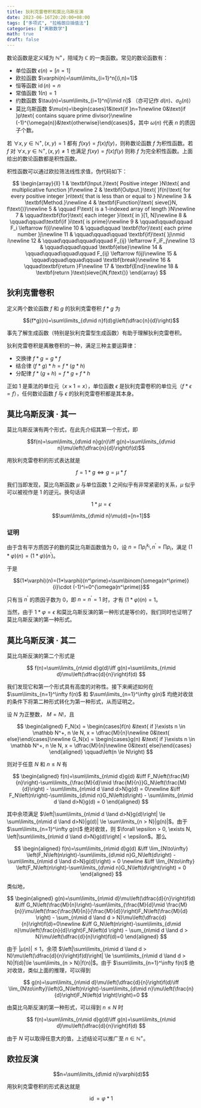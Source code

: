 ```yaml
---
title: 狄利克雷卷积和莫比乌斯反演
date: 2023-06-16T20:20:00+08:00
tags: ["多项式", "拉格朗日插值法"]
categories: ["离散数学"]
math: true
draft: false
---
```


数论函数是定义域为 $\mathbb{N}^{+}$，陪域为 $\mathbb{C}$ 的一类函数。常见的数论函数有：

- 单位函数 $\epsilon(n)=[n=1]$
- 欧拉函数 $\varphi(n)=\sum\limits_{i=1}^n[(i,n)=1]$
- 恒等函数 $\operatorname{id}(n)=n$
- 常值函数 $1(n)=1$
- 约数函数 $\tau(n)=\sum\limits_{i=1}^n[i\mid n]$ （亦可记作 $d(n)$、$\sigma_0(n)$）
- 莫比乌斯函数 $\mu(n)=\begin{cases}1&\text{if }n=1\newline 0&\text{if }p\text{ contains square prime divisor}\newline (-1)^{\omega(n)}&\text{otherwise}\end{cases}$，其中 $\omega(n)$ 代表 $n$ 的质因子个数。

若 $\forall x, y\in \mathbb{N}^{+}, (x, y)=1$ 都有 $f(xy)=f(x)f(y)$，则称数论函数 $f$ 为积性函数。若 $f$ 对 $\forall x, y\in \mathbb{N}^{+}, (x, y)\neq 1$ 也满足 $f(xy)=f(x)f(y)$ 则称 $f$ 为完全积性函数。上面给出的数论函数都是积性函数。

积性函数可以通过欧拉筛法线性求值，伪代码如下：

$$
\begin{array}{ll}
1 & \textbf{Input.}\text{ Positive integer }N\text{ and multiplicative function }f\newline
2 & \textbf{Output.}\text{ }f(n)\text{ for every positive integer }n\text{ that is less than or equal to } N\newline
3 & \textbf{Method.}\newline
4 & \textbf{Function}\text{ sieve(}N, f\text{)}\newline
5 & \qquad F\text{ is a 1-indexed array of length }N\newline
7 & \qquad\textbf{for}\text{ each integer }i\text{ in }[1, N]\newline
8 & \qquad\qquad\textbf{if }i\text{ is prime}\newline
9 & \qquad\qquad\qquad F_i \leftarrow f(i)\newline
10 & \qquad\qquad \textbf{for}\text{ each prime number }j\newline
11 & \qquad\qquad\qquad \textbf{if}\text{ }j\nmid i\newline
12 & \qquad\qquad\qquad\qquad F_{ij} \leftarrow F_iF_j\newline
13 & \qquad\qquad\qquad \textbf{else}\newline
14 & \qquad\qquad\qquad\qquad F_{ij} \leftarrow f(ij)\newline
15 & \qquad\qquad\qquad\qquad \textbf{break}\newline
16 & \qquad\textbf{return }F\newline
17 & \textbf{End}\newline
18 & \textbf{return }\text{sieve(}N,f\text{)}
\end{array}
$$

## 狄利克雷卷积

定义两个数论函数 $f$ 和 $g$ 的狄利克雷卷积 $f*g$ 为

$$(f*g)(n)=\sum\limits_{d\mid n}f(d)g\left(\dfrac{n}{d}\right)$$

事先了解生成函数（特别是狄利克雷型生成函数）有助于理解狄利克雷卷积。

狄利克雷卷积是离散卷积的一种，满足三种主要运算律：

- 交换律 $f\ast g=g\ast f$
- 结合律 $(f\ast g)\ast h=f\ast (g\ast h)$
- 分配律 $f\ast(g+h)=f\ast g+f\ast h$

正如 $1$ 是乘法的单位元（$x\times 1=x$），单位函数 $\epsilon$ 是狄利克雷卷积的单位元（$f*\epsilon=f$），任何数论函数 $f$ 与 $\epsilon$ 的狄利克雷卷积都是其本身。

## 莫比乌斯反演 · 其一

莫比乌斯反演有两个形式，在此先介绍其第一个形式，即

$$f(n)=\sum\limits_{d\mid n}g(n)\iff g(n)=\sum\limits_{d\mid n}\mu\left(\dfrac{n}{d}\right)f(d)$$

用狄利克雷卷积的形式表达就是

$$f=1*g\iff g=\mu * f$$

我们当即发现，莫比乌斯函数 $\mu$ 与单位函数 $1$ 之间似乎有非常紧密的关系，$\mu$ 似乎可以被视作是 $1$ 的逆元。换句话讲

$$1*\mu=\epsilon$$

$$\sum\limits_{d\mid n}\mu(d)=[n=1]$$

### 证明

由于含有平方质因子的数的莫比乌斯函数值为 $0$，设 $n=\prod {p_i}^{k_i},n^\prime=\prod p_i$，满足 $(1*\varphi)(n)=(1*\varphi)(n^\prime)$。

于是

$$(1*\varphi)(n)=(1*\varphi)(n^\prime)=\sum\binom{\omega(n^\prime)}{i}\cdot (-1)^i=0^{\omega(n^\prime)}$$

只有当 $n^\prime$ 的质因子数为 $0$，即 $n=n^\prime=1$ 时，才有 $(1*\varphi)(n)=1$。

当然，由于 $1*\varphi=\epsilon$ 和莫比乌斯反演的第一种形式是等价的，我们同时也证明了莫比乌斯反演的第一种形式。

## 莫比乌斯反演 · 其二

莫比乌斯反演的第二个形式是

$$
f(n)=\sum\limits_{n\mid d}g(d)\iff g(n)=\sum\limits_{n\mid d}\mu\left(\dfrac{d}{n}\right)f(d)
$$

我们发现它和第一个形式具有高度的对称性。接下来阐述如何在 $\sum\limits_{n=1}^\infty f(n)$ 和 $\sum\limits_{n=1}^\infty g(n)$ 均绝对收敛的条件下将第二种形式转化为第一种形式，从而证明之。

设 $N$ 为正整数， $M = N!$，且

$$
\begin{aligned}
F_N(x) = \begin{cases}f(n) &\text{ if }\exists n \in \mathbb N^+, n \le N, x = \dfrac{M}{n}\newline 0&\text{ else}\end{cases}\newline
G_N(x) = \begin{cases}g(n) &\text{ if }\exists n \in \mathbb N^+, n \le N, x = \dfrac{M}{n}\newline 0&\text{ else}\end{cases}
\end{aligned}
\qquad\left(n \le N\right)
$$

则对于任意 $N$ 和 $n \le N$ 有

$$
\begin{aligned}
f(n)=\sum\limits_{n\mid d}g(d)
&\iff F_N\left(\frac{M}{n}\right)-\sum\limits_{\frac{M}{d}\mid \frac{M}{n}}G_N\left(\frac{M}{d}\right) - \sum\limits_{n\mid d \land d>N}g(d) = 0\newline
&\iff F_N\left(n\right)-\sum\limits_{d\mid n}G_N\left(d\right) - \sum\limits_{n\mid d \land d>N}g(d) = 0
\end{aligned}
$$

其中余项满足 $\left|\sum\limits_{n\mid d \land d>N}g(d)\right| \le \sum\limits_{n\mid d \land d>N}|g(d)| \le \sum\limits_{n > N}|g(n)|$。由于 $\sum\limits_{n=1}^\infty g(n)$ 绝对收敛，则 $\forall \epsilon > 0, \exists N, \left|\sum\limits_{n\mid d \land d>N}g(d)\right| < \epsilon$。那么

$$
\begin{aligned}
f(n)=\sum\limits_{n\mid d}g(d)
&\iff
\lim_{N\to\infty} \left(F_N\left(n\right)-\sum\limits_{d\mid n}G_N\left(d\right) - \sum\limits_{n\mid d \land d>N}g(d)\right) = 0 \newline
&\iff
\lim_{N\to\infty} \left(F_N\left(n\right)-\sum\limits_{d\mid n}G_N\left(d\right)\right) = 0
\end{aligned}
$$

类似地，

$$
\begin{aligned}
g(n)=\sum\limits_{n\mid d}\mu\left(\dfrac{d}{n}\right)f(d)
&\iff G_N\left(\frac{M}{n}\right)-\sum\limits_{\frac{M}{d}\mid \frac{M}{n}}\mu\left(\frac{\frac{M}{n}}{\frac{M}{d}}\right)F_N\left(\frac{M}{d} \right) - \sum_{n\mid d \land d > N}\mu\left(\dfrac{d}{n}\right)f(d)=0\newline
&\iff G_N\left(n\right)-\sum\limits_{d\mid n}\mu\left(\frac{n}{d}\right)F_N\left(d \right) - \sum_{n\mid d \land d > N}\mu\left(\dfrac{d}{n}\right)f(d)=0
\end{aligned}
$$

由于 $|\mu(n)| \le 1$，余项 $\left|\sum\limits_{n\mid d \land d > N}\mu\left(\dfrac{d}{n}\right)f(d)\right| \le \sum\limits_{n\mid d \land d > N}|f(d)|\le \sum\limits_{n > N}|f(n)|$。由于 $\sum\limits_{n=1}^\infty f(n)$ 绝对收敛，类似上面的推理，可以得到

$$
g(n)=\sum\limits_{n\mid d}\mu\left(\dfrac{d}{n}\right)f(d)\iff
\lim_{N\to\infty}\left(G_N\left(n\right)-\sum\limits_{d\mid n}\mu\left(\frac{n}{d}\right)F_N\left(d \right)\right)=0
$$

由莫比乌斯反演的第一种形式，可以得到 $n\le N$ 时

$$
f(n)=\sum\limits_{n\mid d}g(d)\iff g(n)=\sum\limits_{n\mid d}\mu\left(\dfrac{d}{n}\right)f(d)
$$

由于 $N$ 可以取得任意大的值，上述结论可以推广至 $n \in \mathbb N^+$。

## 欧拉反演

$$n=\sum\limits_{d\mid n}\varphi(d)$$

用狄利克雷卷积的形式表达就是

$$\operatorname{id}=\varphi\ast 1$$

